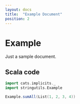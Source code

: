 ```yaml
---
layout: docs
title:  "Example Document"
position: 2
---
```


# Example

Just a sample document.

## Scala code

```scala mdoc:silent
import cats.implicits._
import stringutils.Example

Example.sumAll(List(1, 2, 3, 4))
```
